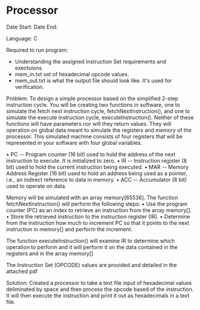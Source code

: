 # Processor

Date Start:
Date End:

Language: C

Required to run program: 
- Understanding the assigned Instruction Set requirements and exectuions.
- mem_in.txt set of hexadecimal opcode values.
- mem_out.txt is what the output file should look like. It's used for verification.

Problem: To design a simple processor based on the simplified 2-step instruction cycle. You will be creating two functions in software, one to simulate the fetch next instruction cycle, fetchNextInstruction(), and one to simulate the execute instruction cycle, executeInstruction(). Neither of these functions will have parameters nor will they return values. They will operation on global data meant to simulate the registers and memory of the processor. This simulated machine consists of four registers that will be represented in your software with four global variables.

• PC -- Program counter (16 bit) used to hold the address of the next instruction to
execute. It is initialized to zero.
• IR -- Instruction register (8 bit) used to hold the current instruction being executed.
• MAR -- Memory Address Register (16 bit) used to hold an address being used as a pointer, i.e., an indirect reference to data in memory.
• ACC -- Accumulator (8 bit) used to operate on data.

Memory will be simulated with an array memory[65536]. The function fetchNextInstruction() will perform the following steps:
• Use the program counter (PC) as an index to retrieve an instruction from the array memory[].
• Store the retrieved instruction to the instruction register (IR).
• Determine from the instruction how much to increment PC so that it points to the next instruction in memory[] and perform the increment. 

The function executeInstruction() will examine IR to determine which operation to perform and
it will perform it on the data contained in the registers and in the array memory[]

The Instruction Set (OPCODE) values are provided and detailed in the attached pdf

Solution: Created a processor to take a text file input of hexadecimal values deliminated by space and then process the opcode based of the instruction. It will then execute the instruction and print it out as hexadecimals in a text file.
